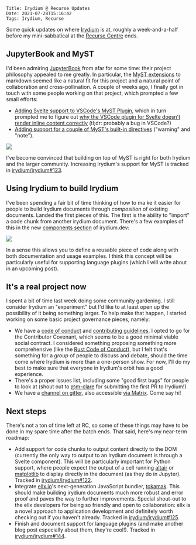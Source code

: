     Title: Irydium @ Recurse Updates
    Date: 2021-07-28T15:16:42
    Tags: Irydium, Recurse

Some quick updates on where [Irydium] is at, roughly a week-and-a-half before my mini-sabbatical at the [Recurse Centre] ends.

## JupyterBook and MyST

I'd been admiring [JupyterBook] from afar for some time: their project philosophy appealed to me greatly.
In particular, the [MyST extensions] to markdown seemed like a natural fit for this project and a natural point of collaboration and cross-pollination.
A couple of weeks ago, I finally got in touch with some people working on that project, which prompted a few small efforts:

- [Adding Svelte support to VSCode's MyST Plugin](https://github.com/executablebooks/myst-vs-code/pull/32), which in turn prompted me to figure out [why the VSCode plugin for Svelte doesn't render inline content correctly](https://github.com/sveltejs/language-tools/issues/1094) (tl;dr: probably a bug in VSCode?)
- [Adding support for a couple of MyST's built-in directives](https://irydium.dev/examples#myst-directives) ("warning" and "note").

[![](https://i.imgur.com/A24e302.png)](https://irydium.dev/examples#myst-directives)

I've become convinced that building on top of MyST is right for both Irydium and the larger community. Increasing Irydium's support for MyST is tracked in [irydium/irydium#123].

## Using Irydium to build Irydium

I've been spending a fair bit of time thinking of how to ma ke it easier for people to build Irydium documents through _composition_ of existing documents.
Landed the first pieces of this.
The first is the ability to "import" a code chunk from another irydium document. There's a few examples of this in the new [components section](https://irydium.dev/components) of irydium.dev:

![](https://i.imgur.com/y4qNTj6.png)

In a sense this allows you to define a reusable piece of code along with both documentation and usage examples.
I think this concept will be particularly useful for supporting language plugins (which I will write about in an upcoming post).

## It's a real project now

I spent a bit of time last week doing some community gardening.
I still consider Irydium an "experiment" but I'd like to at least open up the possibility of it being something larger.
To help make that happen, I started working on some basic project governance pieces, namely:

- We have a [code of conduct](https://github.com/irydium/irydium/blob/main/CODE_OF_CONDUCT.md) and [contributing guidelines](https://github.com/irydium/irydium/blob/main/CONTRIBUTING.md). I opted to go for the Contributor Covenant, which seems to be a good minimal viable social contract. I considered something proposing something more comprehensive (like the [Rust Code of Conduct]), but I felt that's something for a _group_ of people to discuss and debate, should the time come where Irydium is more than a one-person show. For now, I'll do my best to make sure that everyone in Irydium's orbit has a good experience.
- There's a proper issues list, including some "good first bugs" for people to look at (shout out to [@m-clare](https://github.com/m-clare/) for submitting the first PR to Irydium!)
- We have a [channel on gitter](https://gitter.im/irydium/community), also accessible [via Matrix](https://matrix.to/#/#irydium_community:gitter.im). Come say hi!

## Next steps

There's not a ton of time left at RC, so some of these things may have to be done in my spare time after the batch ends.
That said, here's my near-term roadmap:

- Add support for code chunks to output content directly to the DOM (currently the only way to output to an Irydium document is through a Svelte component). This will be particularly important for Python support, where people expect the output of a cell running [altair](https://github.com/altair-viz) or [matplotlib](https://github.com/matplotlib/matplotlib/) to display directly in the document (as they do in Jupyter). Tracked in [irydium/irydium#122].
- Integrate [ellx.io]'s next-generation JavaScript bundler, [tokamak]. This should make building irydium documents much more robust and error proof and paves the way to further improvements. Special shout-out to the ellx developers for being so friendly and open to collaboration: ellx is a novel approach to application development and definitely worth checking out if you haven't already. Tracked in [irydium/irydium#125].
- Finish and document support for language plugins (and make another blog post especially about them, they're cool!). Tracked in [irydium/irydium#144].

[irydium]: https://irydium.dev
[recurse centre]: https://recurse.com
[jupyterbook]: https://jupyterbook.org
[myst extensions]: https://myst-parser.readthedocs.io/
[rust code of conduct]: https://www.rust-lang.org/policies/code-of-conduct
[irydium/irydium#122]: https://github.com/irydium/irydium/issues/122
[irydium/irydium#123]: https://github.com/irydium/irydium/issues/123
[irydium/irydium#125]: https://github.com/irydium/irydium/issues/125
[irydium/irydium#144]: https://github.com/irydium/irydium/issues/144
[ellx.io]: https://ellx.io/
[tokamak]: https://github.com/dmaevsky/tokamak
